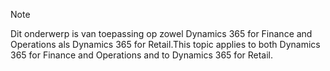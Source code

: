 > [!NOTE]
> <span data-ttu-id="2e708-101">Dit onderwerp is van toepassing op zowel Dynamics 365 for Finance and Operations als Dynamics 365 for Retail.</span><span class="sxs-lookup"><span data-stu-id="2e708-101">This topic applies to both Dynamics 365 for Finance and Operations and to Dynamics 365 for Retail.</span></span> 